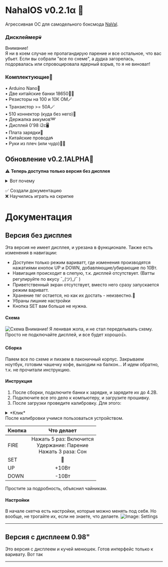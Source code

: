 # NahalOS v0.2.1α 💢

Агрессивная ОС для самодельного боксмода [NaVal](https://github.com/users/ruthenium-44/projects/4).

### Дисклеймер💀

Внимание!  
Я ни в коем случае не пропагандирую парение и все остальное, что вас убьет. Если вы собрали "все по схеме", а дудка загорелась, подорвалась или спровоцировала ядерный взрыв, то я не виноват!

### Комплектующие🔌

• Arduino Nano👾  
• Две китайские банки 18650🔋🔋  
• Резисторы на 100 и 10К ОМ🪄  
• Транзистор >= 50А🪄  
• 510 коннектор (куда без него)💨  
• Держалка аккумов➿  
• Дисплей 0'98 i2c🖥  
• Плата зарядки🔌  
• Китайские провода🌀  
• Руки из плеч (или чудо)🤷‍♂️

## Обновление v0.2.1ALPHA🔄

⚠️ **Теперь доступна только версия без дисплея**

<details><summary>Вот почему</summary>
Версия с дисплеем работала мягко говоря так себе, а твёрдо говоря не работала. Вторая причина: я уничтожил дисплей. Для вас это
хорошая новость, будет версия и на этот, и на большой цветной tft)</details>

✅ Создали документацию<br>
❌ Научились играть на скрипке

# Документация

## Версия без дисплея

Эта версия не имеет дисплея, и урезана в функционале.
Также есть изменения в навигации:

- Доступен только режим вариватт, где изменения производятся нажатиями кнопок UP и DOWN,
  добавляющие/убирающие по 10Вт.
- Навигация происходит в слепую, т.к. дисплей отсутствует. (Ватты регулируйте по вкусу ¯\_(ツ)\_/¯ )
- Приветственный экран отсутствует, вместо него сразу запускается режим вариватт.
- Хранение тяг остается, но как их достать - неизвестно.🤷‍
- Убраны лишние настройки
- Кнопка SET вам больше не нужна.

#### Схема

![Схема](https://alexgyver.ru/wp-content/uploads/2021/03/scheme2-1536x864.jpg)
Внимание! Я ленивая жопа, и не стал переделывать схему. Просто не подключайте дисплей, и все будет хорошо👍.

#### Сборка

Паяем все по схеме и пихаем в лаконичный корпус. Закрываем ноутбук, готовим чашечку кофе,
выходим на балкон... И идем обратно, т.к. не прочитали инструкцию.

#### Инструкция

1. После сборки, подключите банки к зарядке, и зарядите их до 4.2В.
2. Подключите все это дело к компьютеру, и загрузите прошивку.
3. После загрузки проведите калибровку. Для этого:
<details><summary>*Клик*</summary>

4. Подготовить вольтметр
5. Убедиться, что #define initial_calibration 1 стоит единичка (16 строка кода прошивки)
6. Нажать “Загрузить”, дождаться появления надписи “Загрузка завершена”
7. Открыть монитор порта (правый верхний угол, иконка лупы), дождаться появления строки с real vcc
8. Измерить напряжение на пинах 5V и GND
9. Ввести напряжение в порт В МИЛЛИВОЛЬТАХ. Т.е. если вольтметр показывает 4.67, то ввести 4670.
10. Нажать кнопку “Отправить” или нажать Enter на клавиатуре
11. Дождаться строку с результатом расчёта константы
12. Вернуться к 16 строке прошивки, изменить #define initial_calibration 0
13. Снова загрузить прошивку в Arduino
</details>
После калибровки учимся пользоваться устройством.

| Кнопка |                              Что делает                               |
| ------ | :-------------------------------------------------------------------: |
| FIRE   | Нажать 5 раз: Включится<br/>Удержание: Парение<br/>Нажать 3 раза: Сон |
| SET    |                                  🤷‍                                  |
| UP     |                                 +10Вт                                 |
| DOWN   |                                 -10Вт                                 |

Простите за подробность, объяснил чайникам.

#### Настройки

В начале скетча есть настройки, которые можно менять под себя. Но вообще, не трогайте их, если не знаете, что делаете.
![Image: Settings](displayIcons/settings.png)

---

## Версия с дисплеем 0.98"

Это версия с дисплеем и кучей менюшек. Готов интерфейс только к варивату. Вот так

---
